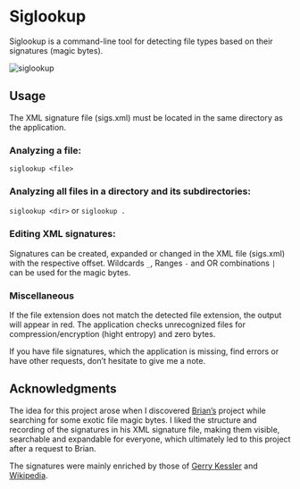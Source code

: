 # Siglookup

Siglookup is a command-line tool for detecting file types based on their signatures (magic bytes).

![siglookup](./siglookup.png)

## Usage
The XML signature file (sigs.xml) must be located in the same directory as the application.

### Analyzing a file:
`siglookup <file>`

### Analyzing all files in a directory and its subdirectories:
`siglookup <dir>` or `siglookup .`

### Editing XML signatures:
Signatures can be created, expanded or changed in the XML file (sigs.xml) with the respective offset. Wildcards `_`, Ranges `-` and OR combinations `|` can be used for the magic bytes.

### Miscellaneous
If the file extension does not match the detected file extension, the output will appear in red. The application checks unrecognized files for compression/encryption (hight entropy) and zero bytes.

If you have file signatures, which the application is missing, find errors or have other requests, don’t hesitate to give me a note.

## Acknowledgments
The idea for this project arose when I discovered [Brian’s](https://github.com/brianary/magicnumber-lite) project while searching for some exotic file magic bytes. I liked the structure and recording of the signatures in his XML signature file, making them visible, searchable and expandable for everyone, which ultimately led to this project after a request to Brian. 

The signatures were mainly enriched by those of [Gerry Kessler](https://www.garykessler.net/library/file_sigs.html) and [Wikipedia](https://en.wikipedia.org/wiki/List_of_file_signatures).